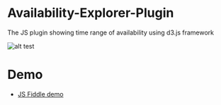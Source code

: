 # Availability-Explorer-Plugin
The JS plugin showing time range of availability using d3.js framework

![alt test](https://github.com/AlbertDavletov/Availability-Explorer-Plugin/availability-explorer-plugin.png "Availability Explorer Plugin")


# Demo

* [JS Fiddle demo](https://jsfiddle.net/Davletov/6sdu2gco/show)
